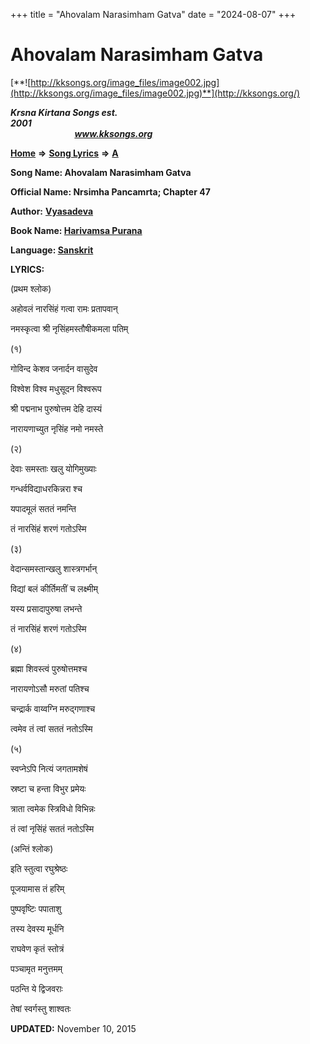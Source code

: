 +++
title = "Ahovalam Narasimham Gatva"
date = "2024-08-07"
+++

# Ahovalam Narasimham Gatva
[**![http://kksongs.org/image_files/image002.jpg](http://kksongs.org/image_files/image002.jpg)**](http://kksongs.org/)

**_Krsna Kirtana Songs est. 2001_**                                                                                                                                                 **_www.kksongs.org_**

**[Home](http://kksongs.org/)** **⇒** **[Song Lyrics](http://kksongs.org/lyrics.html)** **⇒** **[A](http://kksongs.org/songs/song_a.html)**

**Song Name: Ahovalam Narasimham Gatva**

**Official Name: Nrsimha Pancamrta; Chapter 47**

**Author:** [**Vyasadeva**](http://kksongs.org/authors/list/vyasadeva.html)

**Book Name: [Harivamsa Purana](http://kksongs.org/authors/literature/harivamsa_purana.html)**

**Language: [Sanskrit](http://kksongs.org/language/list/sanskrit.html)**

**LYRICS:**

(प्रथम श्लोक)

अहोवलं नारसिंहं गत्वा रामः प्रतापवान्

नमस्कृत्वा श्री नृसिंहमस्तौषीकमला पतिम्

(१)

गोविन्द केशव जनार्दन वासुदेव

विश्वेश विश्व मधुसूदन विश्वरूप

श्री पद्मनाभ पुरुषोत्तम देहि दास्यं

नारायणाच्युत नृसिंह नमो नमस्ते

(२)

देवाः समस्ताः खलु योगिमुख्याः

गन्धर्वविद्याधरकिन्नरा श्च

यपादमूलं सततं नमन्ति

तं नारसिंहं शरणं गतोऽस्मि

(३)

वेदान्समस्तान्खलु शास्त्रगर्भान्

विद्यां बलं कीर्तिमतीं च लक्ष्मीम्

यस्य प्रसादापुरुषा लभन्ते

तं नारसिंहं शरणं गतोऽस्मि

(४)

ब्रह्मा शिवस्त्वं पुरुषोत्तमश्च

नारायणोऽसौ मरुतां पतिश्च

चन्द्रार्क वाय्वग्नि मरुद्गणाश्च

त्वमेव तं त्वां सततं नतोऽस्मि

(५)

स्वप्नेऽपि नित्यं जगतामशेषं

स्रष्टा च हन्ता विभुर प्रमेयः

त्राता त्वमेक स्त्रिविधो विभिन्नः

तं त्वां नृसिंहं सततं नतोऽस्मि

(अन्तिं श्लोक)

इति स्तुत्वा रघुश्रेष्ठः

पूजयामास तं हरिम्

पुष्पवृष्टिः पपाताशु

तस्य देवस्य मूर्धनि

राघवेण कृतं स्तोत्रं

पञ्चामृत मनुत्तमम्

पठन्ति ये द्विजवराः

तेषां स्वर्गस्तु शाश्वतः

**UPDATED:** November 10, 2015